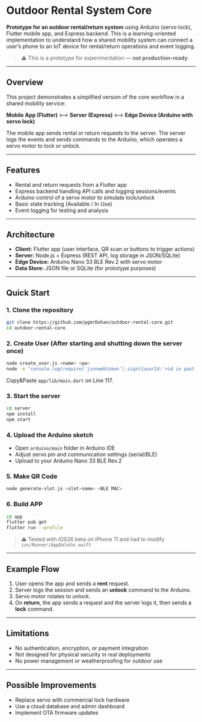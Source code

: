 # Outdoor Rental System Core

**Prototype for an outdoor rental/return system** using Arduino (servo lock), Flutter mobile app, and Express backend.
This is a learning-oriented implementation to understand how a shared mobility system can connect a user’s phone to an IoT device for rental/return operations and event logging.

> ⚠ This is a prototype for experimentation — **not production-ready**.

---

## Overview

This project demonstrates a simplified version of the core workflow in a shared mobility service:

**Mobile App (Flutter)** ⟷ **Server (Express)** ⟷ **Edge Device (Arduino with servo lock)**

The mobile app sends rental or return requests to the server.
The server logs the events and sends commands to the Arduino, which operates a servo motor to lock or unlock.

---

## Features

- Rental and return requests from a Flutter app
- Express backend handling API calls and logging sessions/events
- Arduino control of a servo motor to simulate lock/unlock
- Basic state tracking (Available / In Use)
- Event logging for testing and analysis

---

## Architecture

- **Client:** Flutter app (user interface, QR scan or buttons to trigger actions)
- **Server:** Node.js + Express (REST API, log storage in JSON/SQLite)
- **Edge Device:** Arduino Nano 33 BLE Rev.2 with servo motor
- **Data Store:** JSON file or SQLite (for prototype purposes)

---

## Quick Start

### 1. Clone the repository

```bash
git clone https://github.com/pgmrDohan/outdoor-rental-core.git
cd outdoor-rental-core
````

### 2. Create User (After starting and shutting down the server once)

```bash
node create_user.js <name> <pw>
node -e "console.log(require('jsonwebtoken').sign({userId:'<id in past line output>'}, 'YOUR_JWT_SECRET'))"
```
Copy&Paste `app/lib/main.dart` on Line 117.

### 3. Start the server

```bash
cd server
npm install
npm start
```

### 4. Upload the Arduino sketch

* Open `arduino/main` folder in Arduino IDE
* Adjust servo pin and communication settings (serial/BLE)
* Upload to your Arduino Nano 33 BLE Rev.2

### 5. Make QR Code
```bash
node generate-slot.js <slot-name> <BLE MAC>
```

### 6. Build APP

```bash
cd app
flutter pub get
flutter run --profile
```
> ⚠ Tested with iOS26 beta on iPhone 11 and had to modify `ios/Runner/AppDelete.swift`

---

## Example Flow

1. User opens the app and sends a **rent** request.
2. Server logs the session and sends an **unlock** command to the Arduino.
3. Servo motor rotates to unlock.
4. On **return**, the app sends a request and the server logs it, then sends a **lock** command.

---

## Limitations

* No authentication, encryption, or payment integration
* Not designed for physical security in real deployments
* No power management or weatherproofing for outdoor use

---

## Possible Improvements

* Replace servo with commercial lock hardware
* Use a cloud database and admin dashboard
* Implement OTA firmware updates
